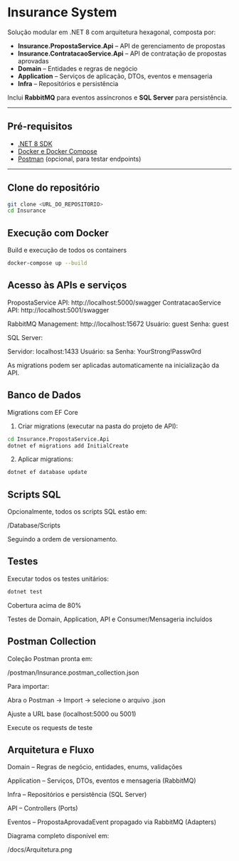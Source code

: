 # Insurance System

Solução modular em .NET 8 com arquitetura hexagonal, composta por:

- **Insurance.PropostaService.Api** – API de gerenciamento de propostas  
- **Insurance.ContratacaoService.Api** – API de contratação de propostas aprovadas  
- **Domain** – Entidades e regras de negócio  
- **Application** – Serviços de aplicação, DTOs, eventos e mensageria  
- **Infra** – Repositórios e persistência  

Inclui **RabbitMQ** para eventos assíncronos e **SQL Server** para persistência.

---

## Pré-requisitos

- [.NET 8 SDK](https://dotnet.microsoft.com/en-us/download/dotnet/8.0)  
- [Docker e Docker Compose](https://www.docker.com/)  
- [Postman](https://www.postman.com/) (opcional, para testar endpoints)  

---

## Clone do repositório

```bash
git clone <URL_DO_REPOSITORIO>
cd Insurance
```

## Execução com Docker
Build e execução de todos os containers

```bash
docker-compose up --build
```

## Acesso às APIs e serviços

PropostaService API: http://localhost:5000/swagger
ContratacaoService API: http://localhost:5001/swagger

RabbitMQ Management: http://localhost:15672
Usuário: guest
Senha: guest

SQL Server:

Servidor: localhost:1433
Usuário: sa
Senha: YourStrong!Passw0rd

As migrations podem ser aplicadas automaticamente na inicialização da API.


## Banco de Dados
Migrations com EF Core

1. Criar migrations (executar na pasta do projeto de API):

```bash
cd Insurance.PropostaService.Api
dotnet ef migrations add InitialCreate
```

2. Aplicar migrations:

```bash
dotnet ef database update
```


## Scripts SQL

Opcionalmente, todos os scripts SQL estão em:

/Database/Scripts

Seguindo a ordem de versionamento.


## Testes

Executar todos os testes unitários:

```bash
dotnet test
```

Cobertura acima de 80%

Testes de Domain, Application, API e Consumer/Mensageria incluídos


## Postman Collection

Coleção Postman pronta em:

/postman/Insurance.postman_collection.json

Para importar:

Abra o Postman → Import → selecione o arquivo .json

Ajuste a URL base (localhost:5000 ou 5001)

Execute os requests de teste


## Arquitetura e Fluxo

Domain – Regras de negócio, entidades, enums, validações

Application – Serviços, DTOs, eventos e mensageria (RabbitMQ)

Infra – Repositórios e persistência (SQL Server)

API – Controllers (Ports)

Eventos – PropostaAprovadaEvent propagado via RabbitMQ (Adapters)


Diagrama completo disponível em:

/docs/Arquitetura.png

